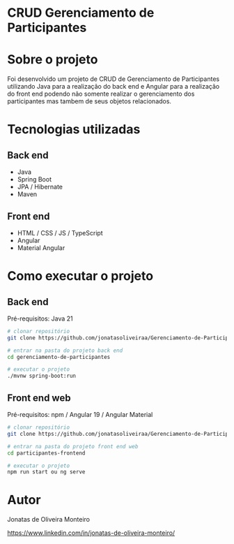# CRUD Gerenciamento de Participantes 

# Sobre o projeto

Foi desenvolvido um projeto de CRUD de Gerenciamento de Participantes utilizando Java para a realização do back end e Angular para a realização do front end podendo não somente realizar o gerenciamento dos participantes mas tambem de seus objetos relacionados.


# Tecnologias utilizadas
## Back end
- Java
- Spring Boot
- JPA / Hibernate
- Maven
## Front end
- HTML / CSS / JS / TypeScript
- Angular
- Material Angular
# Como executar o projeto

## Back end
Pré-requisitos: Java 21

```bash
# clonar repositório
git clone https://github.com/jonatasoliveiraa/Gerenciamento-de-Participantes

# entrar na pasta do projeto back end
cd gerenciamento-de-participantes

# executar o projeto
./mvnw spring-boot:run
```

## Front end web
Pré-requisitos: npm / Angular 19 / Angular Material

```bash
# clonar repositório
git clone https://github.com/jonatasoliveiraa/Gerenciamento-de-Participantes

# entrar na pasta do projeto front end web
cd participantes-frontend

# executar o projeto
npm run start ou ng serve
```

# Autor

Jonatas de Oliveira Monteiro

https://www.linkedin.com/in/jonatas-de-oliveira-monteiro/
